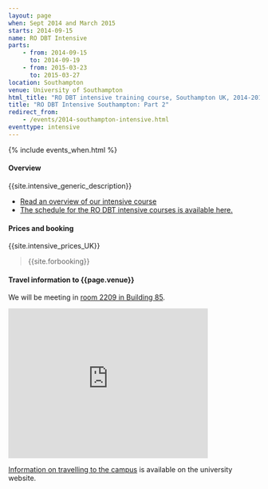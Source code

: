 ```yaml
---
layout: page
when: Sept 2014 and March 2015
starts: 2014-09-15
name: RO DBT Intensive
parts:
    - from: 2014-09-15
      to: 2014-09-19
    - from: 2015-03-23
      to: 2015-03-27
location: Southampton
venue: University of Southampton
html_title: "RO DBT intensive training course, Southampton UK, 2014-2015"
title: "RO DBT Intensive Southampton: Part 2"
redirect_from:
    - /events/2014-southampton-intensive.html
eventtype: intensive
---
```



{% include events_when.html %}


#### Overview

{{site.intensive_generic_description}}

- [Read an overview of our intensive course](/training/intensive.html)
- [The schedule for the RO DBT intensive courses is available here.](/training/intensive/timetable.html)


#### Prices and booking

{{site.intensive_prices_UK}}



> {{site.forbooking}}

#### Travel information to {{page.venue}}

We will be meeting in [room 2209 in Building 85](http://www.southampton.ac.uk/studentadmin/timetabling/highfield/building85/008502209.html).

<iframe src="https://www.google.com/maps/embed?pb=!1m18!1m12!1m3!1d2514.349890900796!2d-1.3966380000000034!3d50.93574199999999!2m3!1f0!2f0!3f0!3m2!1i1024!2i768!4f13.1!3m3!1m2!1s0x487473f58304cebf%3A0x50cabc792a027365!2sUniversity+of+Southampton+Highfield+Campus!5e0!3m2!1sen!2suk!4v1408541711026" width="400" height="300" frameborder="0" style="border:0"></iframe>

[Information on travelling to the campus](http://www.southampton.ac.uk/visitus/campuses/highfield.html) is available on the university website.






